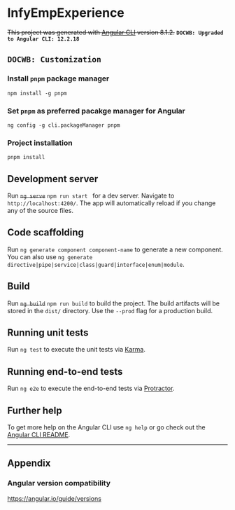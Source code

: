 # InfyEmpExperience

~~This project was generated with [Angular CLI](https://github.com/angular/angular-cli) version 8.1.2.~~ **`DOCWB: Upgraded to Angular CLI: 12.2.18`**

## `DOCWB: Customization`

### Install `pnpm` package manager 

```dos
npm install -g pnpm
```

### Set `pnpm` as preferred pacakge manager for Angular

```dos
ng config -g cli.packageManager pnpm
```

### Project installation  

```dos 
pnpm install
```

## Development server

Run ~~`ng serve`~~ `npm run start ` for a dev server. Navigate to `http://localhost:4200/`. The app will automatically reload if you change any of the source files.

## Code scaffolding

Run `ng generate component component-name` to generate a new component. You can also use `ng generate directive|pipe|service|class|guard|interface|enum|module`.

## Build

Run ~~`ng build`~~ `npm run build` to build the project. The build artifacts will be stored in the `dist/` directory. Use the `--prod` flag for a production build.

## Running unit tests

Run `ng test` to execute the unit tests via [Karma](https://karma-runner.github.io).

## Running end-to-end tests

Run `ng e2e` to execute the end-to-end tests via [Protractor](http://www.protractortest.org/).

## Further help

To get more help on the Angular CLI use `ng help` or go check out the [Angular CLI README](https://github.com/angular/angular-cli/blob/master/README.md).

<hr/>

## Appendix 

### Angular version compatibility
https://angular.io/guide/versions
